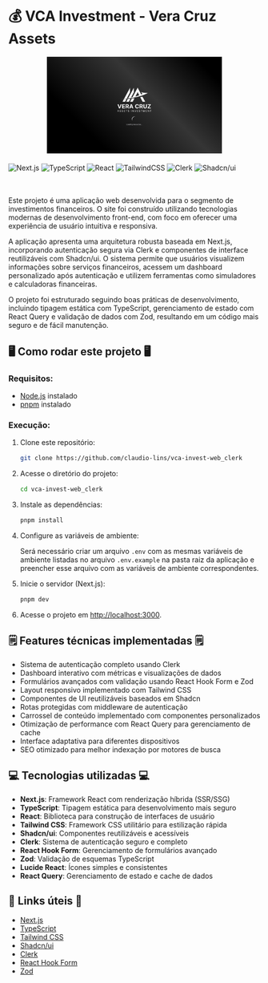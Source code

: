 # 💰 VCA Investment - Vera Cruz Assets

<div align="center">
<img src="https://github.com/claudio-lins-dev/vca-invest/blob/main/assets/07.jpg?raw=true" width="350" />
</div>

<br/>

<div data-badges>
  <img src="https://img.shields.io/badge/next.js-%23000000.svg?style=for-the-badge&logo=nextdotjs&logoColor=white" alt="Next.js" />
  <img src="https://img.shields.io/badge/typescript-%23007ACC.svg?style=for-the-badge&logo=typescript&logoColor=white" alt="TypeScript" />
  <img src="https://img.shields.io/badge/react-%2320232a.svg?style=for-the-badge&logo=react&logoColor=%2361DAFB" alt="React" />
  <img src="https://img.shields.io/badge/tailwindcss-%2338B2AC.svg?style=for-the-badge&logo=tailwind-css&logoColor=white" alt="TailwindCSS" />
  <img src="https://img.shields.io/badge/clerk-%23000000.svg?style=for-the-badge&logo=clerk&logoColor=white" alt="Clerk" />
  <img src="https://img.shields.io/badge/Shadcn/ui-%23000000.svg?style=for-the-badge&logo=shadcnui&logoColor=white" alt="Shadcn/ui" />
</div>

<br/>
<br/>

Este projeto é uma aplicação web desenvolvida para o segmento de investimentos financeiros. O site foi construído utilizando tecnologias modernas de desenvolvimento front-end, com foco em oferecer uma experiência de usuário intuitiva e responsiva.

A aplicação apresenta uma arquitetura robusta baseada em Next.js, incorporando autenticação segura via Clerk e componentes de interface reutilizáveis com Shadcn/ui. O sistema permite que usuários visualizem informações sobre serviços financeiros, acessem um dashboard personalizado após autenticação e utilizem ferramentas como simuladores e calculadoras financeiras.

O projeto foi estruturado seguindo boas práticas de desenvolvimento, incluindo tipagem estática com TypeScript, gerenciamento de estado com React Query e validação de dados com Zod, resultando em um código mais seguro e de fácil manutenção.

## 🖥️ Como rodar este projeto 🖥️

### Requisitos:

- [Node.js](https://nodejs.org/pt) instalado
- [pnpm](https://pnpm.io/installation) instalado

### Execução:

1. Clone este repositório:

   ```sh
   git clone https://github.com/claudio-lins/vca-invest-web_clerk
   ```

2. Acesse o diretório do projeto:

   ```sh
   cd vca-invest-web_clerk
   ```

3. Instale as dependências:

   ```sh
   pnpm install
   ```

4. Configure as variáveis de ambiente:

   Será necessário criar um arquivo `.env` com as mesmas variáveis de ambiente listadas no arquivo `.env.example` na pasta raiz da aplicação e preencher esse arquivo com as variáveis de ambiente correspondentes.

5. Inicie o servidor (Next.js):

   ```sh
   pnpm dev
   ```

6. Acesse o projeto em [http://localhost:3000](http://localhost:3000).

## 🗒️ Features técnicas implementadas 🗒️

- Sistema de autenticação completo usando Clerk
- Dashboard interativo com métricas e visualizações de dados
- Formulários avançados com validação usando React Hook Form e Zod
- Layout responsivo implementado com Tailwind CSS
- Componentes de UI reutilizáveis baseados em Shadcn
- Rotas protegidas com middleware de autenticação
- Carrossel de conteúdo implementado com componentes personalizados
- Otimização de performance com React Query para gerenciamento de cache
- Interface adaptativa para diferentes dispositivos
- SEO otimizado para melhor indexação por motores de busca

## 💻 Tecnologias utilizadas 💻

- **Next.js**: Framework React com renderização híbrida (SSR/SSG)
- **TypeScript**: Tipagem estática para desenvolvimento mais seguro
- **React**: Biblioteca para construção de interfaces de usuário
- **Tailwind CSS**: Framework CSS utilitário para estilização rápida
- **Shadcn/ui**: Componentes reutilizáveis e acessíveis
- **Clerk**: Sistema de autenticação seguro e completo
- **React Hook Form**: Gerenciamento de formulários avançado
- **Zod**: Validação de esquemas TypeScript
- **Lucide React**: Ícones simples e consistentes
- **React Query**: Gerenciamento de estado e cache de dados

## 💎 Links úteis 💎

- [Next.js](https://nextjs.org/docs)
- [TypeScript](https://www.typescriptlang.org/docs)
- [Tailwind CSS](https://tailwindcss.com/docs)
- [Shadcn/ui](https://ui.shadcn.com)
- [Clerk](https://clerk.com/docs)
- [React Hook Form](https://react-hook-form.com/)
- [Zod](https://zod.dev/)

